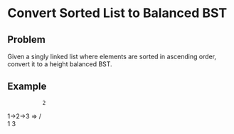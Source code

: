 Convert Sorted List to Balanced BST
===

## Problem

Given a singly linked list where elements are sorted in ascending order, convert it to a height balanced BST.


## Example

               2
1->2->3  =>   / \
             1   3
